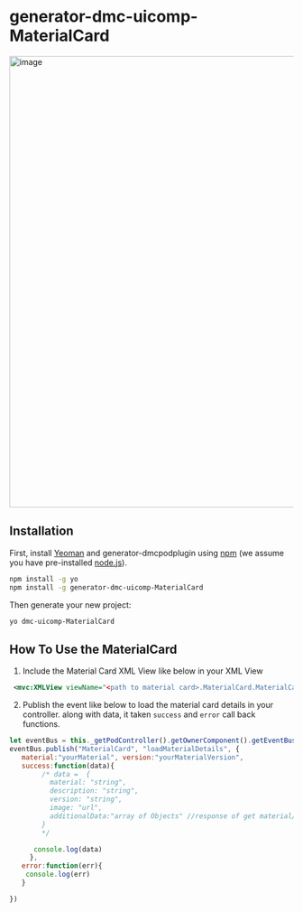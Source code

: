 # generator-dmc-uicomp-MaterialCard  
<img width="800" alt="image" src="https://github.com/subrahmanyam-pampana/generator-dmc-uicomp-MaterialCard/assets/79074273/45181921-e81c-4ebe-925b-80b96615469b">

## Installation

First, install [Yeoman](http://yeoman.io) and generator-dmcpodplugin using [npm](https://www.npmjs.com/) (we assume you have pre-installed [node.js](https://nodejs.org/)).

```bash
npm install -g yo
npm install -g generator-dmc-uicomp-MaterialCard
```

Then generate your new project:

```bash
yo dmc-uicomp-MaterialCard
```

## How To Use the MaterialCard

1. Include the Material Card XML View like below in your XML View 
```XML
 <mvc:XMLView viewName="<path to material card>.MaterialCard.MaterialCard" />

```

2. Publish the event like below to load the material card details in your controller. along with data, it taken `success` and `error` call back functions.

```js
let eventBus = this._getPodController().getOwnerComponent().getEventBus();
eventBus.publish("MaterialCard", "loadMaterialDetails", {
   material:"yourMaterial", version:"yourMaterialVersion",
   success:function(data){
        /* data =  {
          material: "string",
          description: "string",
          version: "string",
          image: "url",
          additionalData:"array of Objects" //response of get material/v1/materials public api call
        }
        */

      console.log(data)
     },
   error:function(err){
    console.log(err)
   }

})
```
